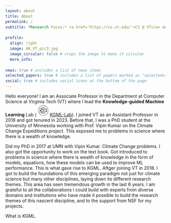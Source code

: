 ```yaml
---
layout: about
title: About
permalink: /
subtitle: *Research Focus:* <a href='https://cs.vt.edu/'>CS @ VT</a> &#9679; Works in AI &#8644; Science &#9679; Building Knowledge-guided ML

profile:
  align: right
  image: AK_VT_pic3.jpg
  image_circular: false # crops the image to make it circular
  more_info: 
        
news: true # includes a list of news items
selected_papers: true # includes a list of papers marked as "selected={true}"
social: true # includes social icons at the bottom of the page
---
```


Hello everyone! I am an Associate Professor in the Department at Computer Science at Virginia Tech (VT) where I lead the **Knowledge-guided Machine Learning** Lab ([<img src="/assets/img/logo.jpg" alt="KGML-Lab Logo" style="width:42px;">KGML-Lab](https://kgml-lab.github.io/)). I joined VT as an Assistant Professor in 2018 and got tenured in 2023. Before that, I was a PhD student at the University of Minnesota working with Prof. Vipin Kumar on the Climate Change Expeditions project. This exposed me to problems in science where there is a wealth of knowledge.

Did my PhD in 2017 at UMN with Vipin Kumar. Climate Change problems. I also got the opportunity to work on the text book. Got introduced to problems in science where there is wealth of knowledge in the form of models, equations, how these models can be used to improve ML performance. This is what gave rise to KGML. Aftger joining VT in 2018. I got to build the foundations of this emerging paradigm not just for climate science but many other disciplines, laying down its different research themes. This area has seen tremendous growth in the last 6 years. I am grateful to all the collaborations I could build with experts from diverse domains and institutions who have made it possible to build the research themes of this nascent discipline, and to the support from NSF for my projects.



What is KGML. 
